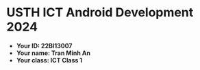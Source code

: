 USTH ICT Android Development 2024
========================================

* **Your ID: 22BI13007**
* **Your name: Tran Minh An**
* **Your class: ICT Class 1**

